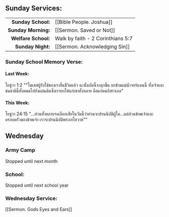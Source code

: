 ## Sunday Services:
| | |
| --:|:-- |
| **Sunday School:**  |	[[Bible People. Joshua]]
| **Sunday Morning:** |  [[Sermon. Saved or Not]]
| **Welfare School:** |  Walk by faith - 2 Corinthians 5:7
| **Sunday Night:**   |  [[Sermon. Acknowledging Sin]]

### Sunday School Memory Verse:
#### Last Week: 
โยชูวา 1:2 ""โมเสสผู้รับใช้ของเราสิ้นชีวิตแล้ว ฉะนั้นบัดนี้จงลุกขึ้น ยกข้ามแม่น้ำจอร์แดนนี้ ทั้งเจ้าและชนชาตินี้ทั้งหมดไปยังแผ่นดินซึ่งเรายกให้แก่เขาทั้งหลาย คือแก่คนอิสราเอล"
#### This Week:
โยชูวา 24:15 "...ท่านทั้งหลายจงเลือกเสียในวันนี้ว่าท่านจะปรนนิบัติผู้ใด...แต่ส่วนข้าพเจ้าและครอบครัวของข้าพเจ้า เราจะปรนนิบัติพระเยโฮวาห์""
## Wednesday 
### Army Camp
Stopped until next month
### School:
Stopped until next school year
### Wednesday Service:
[[Sermon. Gods Eyes and Ears]]
